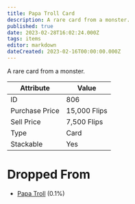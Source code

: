 ```yaml
---
title: Papa Troll Card
description: A rare card from a monster.
published: true
date: 2023-02-28T16:02:24.000Z
tags: items
editor: markdown
dateCreated: 2023-02-16T00:00:00.000Z
---
```


A rare card from a monster.

|Attribute|Value|
|-|-|
|ID|806|
|Purchase Price|15,000 Flips|
|Sell Price|7,500 Flips|
|Type|Card|
|Stackable|Yes|


# Dropped From
 * [Papa Troll](/monsters/papa-troll) (0.1%)

